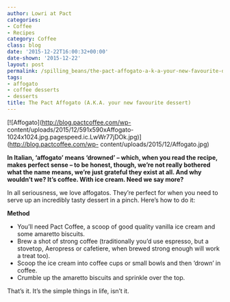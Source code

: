 ```yaml
---
author: Lowri at Pact
categories:
- Coffee
- Recipes
category: Coffee
class: blog
date: '2015-12-22T16:00:32+00:00'
date-shown: '2015-12-22'
layout: post
permalink: /spilling_beans/the-pact-affogato-a-k-a-your-new-favourite-dessert
tags:
- affogato
- coffee desserts
- desserts
title: The Pact Affogato (A.K.A. your new favourite dessert)
---
```


[![Affogato](http://blog.pactcoffee.com/wp-
content/uploads/2015/12/591x590xAffogato-1024x1024.jpg.pagespeed.ic.LwWr77jDOk.jpg)](http://blog.pactcoffee.com/wp-
content/uploads/2015/12/Affogato.jpg)

**In Italian, ‘affogato’ means ‘drowned’ – which, when you read the recipe,
makes perfect sense – to be honest, though, we’re not really bothered what the
name means, we’re just grateful they exist at all. And why wouldn’t we? It’s
coffee. With ice cream. Need we say more?**

In all seriousness, we love affogatos. They’re perfect for when you need to
serve up an incredibly tasty dessert in a pinch. Here’s how to do it:

**Method**

  * You’ll need Pact Coffee, a scoop of good quality vanilla ice cream and some amaretto biscuits.
  * Brew a shot of strong coffee (traditionally you’d use espresso, but a stovetop, Aeropress or cafetiere, when brewed strong enough will work a treat too).
  * Scoop the ice cream into coffee cups or small bowls and then ‘drown’ in coffee.
  * Crumble up the amaretto biscuits and sprinkle over the top.

That’s it. It’s the simple things in life, isn’t it.